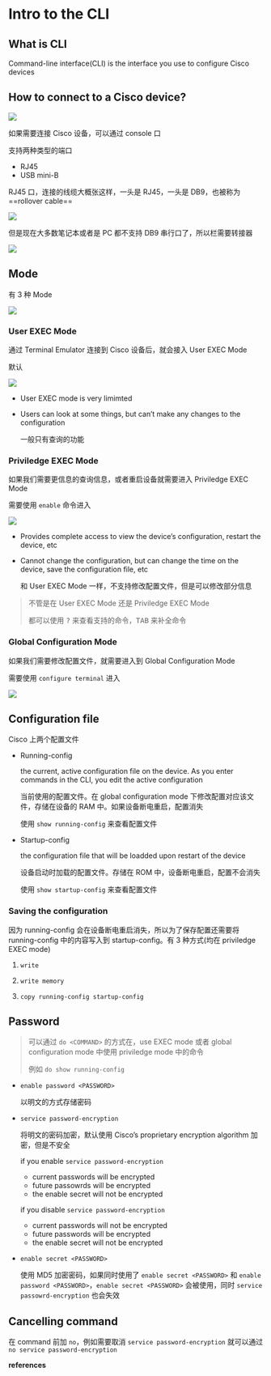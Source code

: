 # Intro to the CLI



## What is CLI

Command-line interface(CLI) is the interface you use to configure Cisco devices

## How to connect to a Cisco device?

![](https://github.com/dhay3/image-repo/raw/master/20230518/2023-05-18_19-42.5uf1rys0j5a8.png)

如果需要连接 Cisco 设备，可以通过 console 口

支持两种类型的端口

- RJ45
- USB mini-B

RJ45 口，连接的线缆大概张这样，一头是 RJ45，一头是 DB9，也被称为 ==rollover cable==

![](https://github.com/dhay3/image-repo/raw/master/20230518/2023-05-18_19-47.56t3w27x4o3k.webp)

但是现在大多数笔记本或者是 PC 都不支持 DB9 串行口了，所以栏需要转接器

![](https://github.com/dhay3/image-repo/raw/master/20230518/2023-05-18_19-51.3mgjw8srz6io.webp)

## Mode

有 3 种 Mode

![](https://github.com/dhay3/image-repo/raw/master/20230518/2023-05-18_21-04.3t3pzcr5e35s.webp)

### User EXEC Mode

通过 Terminal Emulator 连接到 Cisco 设备后，就会接入 User EXEC Mode	

默认

![](https://github.com/dhay3/image-repo/raw/master/20230518/2023-05-18_19-59.bjj8y6b88tc.webp)

- User EXEC mode is very limimted

- Users can look at some things, but can’t make any changes to the configuration

  一般只有查询的功能

### Priviledge EXEC Mode

如果我们需要更信息的查询信息，或者重启设备就需要进入 Priviledge EXEC Mode

需要使用 `enable` 命令进入

![](https://github.com/dhay3/image-repo/raw/master/20230518/2023-05-18_20-02.opmzyt35c9c.webp)

- Provides complete access to view the device’s configuration, restart the device, etc

- Cannot change the configuration, but can change the time on the device, save the configuration file, etc

  和 User EXEC Mode 一样，不支持修改配置文件，但是可以修改部分信息

> 不管是在 User EXEC Mode 还是 Priviledge EXEC Mode
>
> 都可以使用 <kbd>?</kbd> 来查看支持的命令，<kbd>TAB</kbd> 来补全命令

### Global Configuration Mode

如果我们需要修改配置文件，就需要进入到 Global Configuration Mode

需要使用 `configure terminal` 进入

![](https://github.com/dhay3/image-repo/raw/master/20230518/2023-05-18_20-22.6j2b3tauqbcw.webp)

## Configuration file

Cisco 上两个配置文件

- Running-config

  the current, active configuration file on the device. As you enter commands in the CLI, you edit the active configuration

  当前使用的配置文件。在 global configuration mode 下修改配置对应该文件，存储在设备的 RAM 中。如果设备断电重启，配置消失

  使用 `show running-config` 来查看配置文件

- Startup-config

  the configuration file that will be loadded upon restart of the device

  设备启动时加载的配置文件。存储在 ROM 中，设备断电重启，配置不会消失

  使用 `show startup-config` 来查看配置文件

### Saving the configuration

因为 running-config 会在设备断电重启消失，所以为了保存配置还需要将 running-config 中的内容写入到 startup-config。有 3 种方式(均在 priviledge EXEC mode)

1. `write`

2. `write memory`
3. `copy running-config startup-config`

## Password

> 可以通过 `do <COMMAND>` 的方式在，use EXEC mode 或者 global configuration mode 中使用 priviledge mode 中的命令
>
> 例如 `do show running-config`

- `enable password <PASSWORD>`

  以明文的方式存储密码

- `service password-encryption`

  将明文的密码加密，默认使用 Cisco’s proprietary encryption algorithm 加密，但是不安全

  if you enable `service password-encryption`

  - current passwords will be encrypted
  - future passowrds will be encrypted
  - the enable secret will not be encrypted

  if you disable `service password-encryption`

  - current passwords will not be encrypted
  - future passwords will be encrypted
  - the enable secret will not be encrypted

- `enable secret <PASSWORD>`

  使用 MD5 加密密码，如果同时使用了 `enable secret <PASSWORD>` 和 `enable password <PASSWORD>`，`enable secret <PASSWORD>` 会被使用，同时 `service passowrd-encryption` 也会失效

## Cancelling command

在 command 前加 `no`，例如需要取消 `service password-encryption` 就可以通过 `no service password-encryption`

**references**

[^jeremy‘s IT Lab]:https://www.youtube.com/watch?v=IYbtai7Nu2g&list=PLxbwE86jKRgMpuZuLBivzlM8s2Dk5lXBQ&index=8
[^running-config vs startup-config]:https://study-ccna.com/running-startup-configuration/
